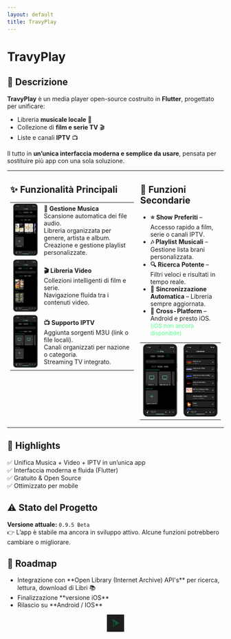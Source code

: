 ```yaml
---
layout: default
title: TravyPlay
---
```


# TravyPlay

<div class="section-center">

## 📖 Descrizione

**TravyPlay** è un media player open-source costruito in **Flutter**, progettato per unificare:  

- Libreria **musicale locale** 🎵  
- Collezione di **film e serie TV** 🎬  
- Liste e canali **IPTV** 📺  

Il tutto in **un’unica interfaccia moderna e semplice da usare**, pensata per sostituire più app con una sola soluzione.

<table>
  <tr>
    <td style="width:60%; vertical-align:top;">
      <h2>✨ Funzionalità Principali</h2>
      <table>
        <tr>
          <td><img src="screenshots/Screenshot_TravyPlay2.png" width="120"/></td>
          <td>
            <strong>🎵 Gestione Musica</strong><br>
            Scansione automatica dei file audio.<br>
            Libreria organizzata per genere, artista e album.<br>
            Creazione e gestione playlist personalizzate.
          </td>
        </tr>
        <tr>
          <td><img src="screenshots/Screenshot_TravyPlay3.png" width="120"/></td>
          <td>
            <strong>🎬 Libreria Video</strong><br>
            Collezioni intelligenti di film e serie.<br>
            Navigazione fluida tra i contenuti video.
          </td>
        </tr>
        <tr>
          <td><img src="screenshots/Screenshot_TravyPlay4.png" width="120"/></td>
          <td>
            <strong>📺 Supporto IPTV</strong><br>
            Aggiunta sorgenti M3U (link o file locali).<br>
            Canali organizzati per nazione o categoria.<br>
            Streaming TV integrato.
          </td>
        </tr>
      </table>
    </td>
    <td style="width:40%; vertical-align:top;">
      <h2>🚀 Funzioni Secondarie</h2>
      <ul>
        <li><strong>⭐ Show Preferiti</strong> – Accesso rapido a film, serie o canali IPTV.</li>
        <li><strong>🎶 Playlist Musicali</strong> – Gestione lista brani personalizzata.</li>
        <li><strong>🔍 Ricerca Potente</strong> – Filtri veloci e risultati in tempo reale.</li>
        <li><strong>🔄 Sincronizzazione Automatica</strong> – Libreria sempre aggiornata.</li>
        <li><strong>📱 Cross-Platform</strong> – Android e presto iOS. <span style="font-size:0.95em; color:#56ff8a;">(iOS non ancora disponibile)</span></li>
      </ul>
      <div style="margin-top:10px;">
        <table>
          <tr>
            <td><img src="screenshots/Screenshot_TravyPlay4.png" width="200"/></td>
            <td><img src="screenshots/Screenshot_TravyPlay9.png" width="200"/></td>
          </tr>
        </table>
      </div>
    </td>
  </tr>
</table>

## 🌟 Highlights
✅ Unifica Musica + Video + IPTV in un’unica app<br>
✅ Interfaccia moderna e fluida (Flutter)<br>
✅ Gratuito & Open Source<br>
✅ Ottimizzato per mobile

## ⚠️ Stato del Progetto
**Versione attuale:** `0.9.5 Beta`<br>
👉 L’app è stabile ma ancora in sviluppo attivo. Alcune funzioni potrebbero cambiare o migliorare.

## 📅 Roadmap
<ul class="roadmap">
<li>Integrazione con **Open Library (Internet Archive) API's** per ricerca, lettura, download di Libri 📚</li>
<li>Finalizzazione **versione iOS**</li>
<li>Rilascio su **Android / IOS**</li>
</ul>

<p align="center" style="font-size:14px; color:#56ff8a;">
  <img src="icon_travyplay.png" alt="TravyPlay Logo Footer" width="40"/>  
</p>
